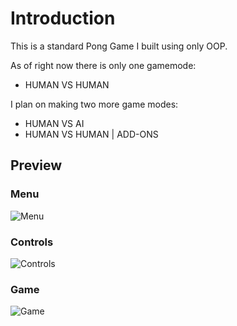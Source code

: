 # Introduction 

This is a standard Pong Game I built using only OOP. 

As of right now there is only one gamemode:

 - HUMAN VS HUMAN
 
 I plan on making two more game modes:
 
 - HUMAN VS AI
 - HUMAN VS HUMAN | ADD-ONS

## Preview
### Menu
![Menu](images\Menu.png)

### Controls
![Controls](images/controls.png)

### Game
![Game](images/game.png)



